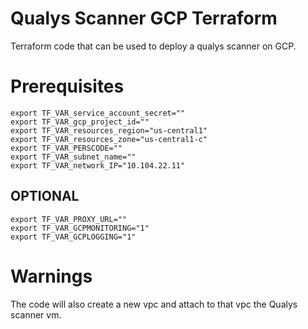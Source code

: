 # Qualys Scanner GCP Terraform  
Terraform code that can be used to deploy a qualys scanner on GCP.

# Prerequisites
```
export TF_VAR_service_account_secret=""
export TF_VAR_gcp_project_id=""
export TF_VAR_resources_region="us-central1"
export TF_VAR_resources_zone="us-central1-c"
export TF_VAR_PERSCODE=""
export TF_VAR_subnet_name=""
export TF_VAR_network_IP="10.104.22.11"
```

## OPTIONAL
```
export TF_VAR_PROXY_URL=""
export TF_VAR_GCPMONITORING="1"
export TF_VAR_GCPLOGGING="1"
```

# Warnings
The code will also create a new vpc and attach to that vpc the Qualys scanner vm.

